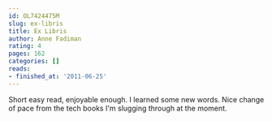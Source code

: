 ```yaml
---
id: OL7424475M
slug: ex-libris
title: Ex Libris
author: Anne Fadiman
rating: 4
pages: 162
categories: []
reads:
- finished_at: '2011-06-25'
---
```

Short easy read, enjoyable enough. I learned some new words. Nice change of pace from the tech books I'm slugging through at the moment.

